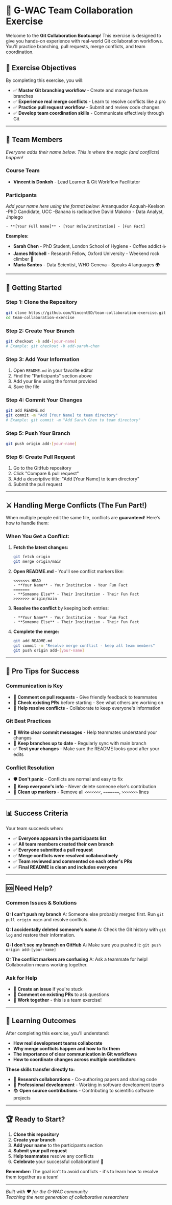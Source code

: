 # 🤝 G-WAC Team Collaboration Exercise

Welcome to the **Git Collaboration Bootcamp**! This exercise is designed to give you hands-on experience with real-world Git collaboration workflows. You'll practice branching, pull requests, merge conflicts, and team coordination.

## 🎯 **Exercise Objectives**

By completing this exercise, you will:

- ✅ **Master Git branching workflow** - Create and manage feature branches
- ✅ **Experience real merge conflicts** - Learn to resolve conflicts like a pro
- ✅ **Practice pull request workflow** - Submit and review code changes
- ✅ **Develop team coordination skills** - Communicate effectively through Git

---

## 👥 **Team Members**

*Everyone adds their name below. This is where the magic (and conflicts) happen!*

### **Course Team**
- **Vincent is  Donkoh** - Lead Learner & Git Workflow Facilitator

### **Participants**
*Add your name here using the format below:*
Amanquador Acquah-Keelson -PhD Candidate, UCC -Banana is radioactive
David Makoko - Data Analyst, Jhpiego 
```
- **[Your Full Name]** - [Your Role/Institution] - [Fun Fact]
```

**Examples:**
- **Sarah Chen** - PhD Student, London School of Hygiene - Coffee addict ☕
- **James Mitchell** - Research Fellow, Oxford University - Weekend rock climber 🧗
- **Maria Santos** - Data Scientist, WHO Geneva - Speaks 4 languages 🌍

---

## 🚀 **Getting Started**

### **Step 1: Clone the Repository**
```bash
git clone https://github.com/VincentSD/team-collaboration-exercise.git
cd team-collaboration-exercise
```

### **Step 2: Create Your Branch**
```bash
git checkout -b add-[your-name]
# Example: git checkout -b add-sarah-chen
```

### **Step 3: Add Your Information**
1. Open `README.md` in your favorite editor
2. Find the "Participants" section above
3. Add your line using the format provided
4. Save the file

### **Step 4: Commit Your Changes**
```bash
git add README.md
git commit -m "Add [Your Name] to team directory"
# Example: git commit -m "Add Sarah Chen to team directory"
```

### **Step 5: Push Your Branch**
```bash
git push origin add-[your-name]
```

### **Step 6: Create Pull Request**
1. Go to the GitHub repository
2. Click "Compare & pull request" 
3. Add a descriptive title: "Add [Your Name] to team directory"
4. Submit the pull request

---

## ⚔️ **Handling Merge Conflicts (The Fun Part!)**

When multiple people edit the same file, conflicts are **guaranteed**! Here's how to handle them:

### **When You Get a Conflict:**

1. **Fetch the latest changes:**
   ```bash
   git fetch origin
   git merge origin/main
   ```

2. **Open README.md** - You'll see conflict markers like:
   ```
   <<<<<<< HEAD
   - **Your Name** - Your Institution - Your Fun Fact
   =======
   - **Someone Else** - Their Institution - Their Fun Fact  
   >>>>>>> origin/main
   ```

3. **Resolve the conflict** by keeping both entries:
   ```
   - **Your Name** - Your Institution - Your Fun Fact
   - **Someone Else** - Their Institution - Their Fun Fact
   ```

4. **Complete the merge:**
   ```bash
   git add README.md
   git commit -m "Resolve merge conflict - keep all team members"
   git push origin add-[your-name]
   ```

---

## 🎯 **Pro Tips for Success**

### **Communication is Key**
- 💬 **Comment on pull requests** - Give friendly feedback to teammates
- 👀 **Check existing PRs** before starting - See what others are working on
- 🤝 **Help resolve conflicts** - Collaborate to keep everyone's information

### **Git Best Practices**
- 📝 **Write clear commit messages** - Help teammates understand your changes
- 🔄 **Keep branches up to date** - Regularly sync with main branch
- ✅ **Test your changes** - Make sure the README looks good after your edits

### **Conflict Resolution**
- 🛡️ **Don't panic** - Conflicts are normal and easy to fix
- 👥 **Keep everyone's info** - Never delete someone else's contribution
- 🧹 **Clean up markers** - Remove all `<<<<<<<`, `=======`, `>>>>>>>` lines

---

## 📊 **Success Criteria**

Your team succeeds when:

- ✅ **Everyone appears in the participants list**
- ✅ **All team members created their own branch**
- ✅ **Everyone submitted a pull request**
- ✅ **Merge conflicts were resolved collaboratively**
- ✅ **Team reviewed and commented on each other's PRs**
- ✅ **Final README is clean and includes everyone**

---

## 🆘 **Need Help?**

### **Common Issues & Solutions**

**Q: I can't push my branch**
A: Someone else probably merged first. Run `git pull origin main` and resolve conflicts.

**Q: I accidentally deleted someone's name**
A: Check the Git history with `git log` and restore their information.

**Q: I don't see my branch on GitHub**
A: Make sure you pushed it: `git push origin add-[your-name]`

**Q: The conflict markers are confusing**
A: Ask a teammate for help! Collaboration means working together.

### **Ask for Help**
- 🙋 **Create an issue** if you're stuck
- 💬 **Comment on existing PRs** to ask questions
- 👥 **Work together** - this is a team exercise!

---

## 🎉 **Learning Outcomes**

After completing this exercise, you'll understand:

- **How real development teams collaborate**
- **Why merge conflicts happen and how to fix them**
- **The importance of clear communication in Git workflows**
- **How to coordinate changes across multiple contributors**

**These skills transfer directly to:**
- 🔬 **Research collaborations** - Co-authoring papers and sharing code
- 💼 **Professional development** - Working in software development teams
- 📚 **Open source contributions** - Contributing to scientific software projects

---

## 🏆 **Ready to Start?**

1. **Clone this repository**
2. **Create your branch** 
3. **Add your name** to the participants section
4. **Submit your pull request**
5. **Help teammates** resolve any conflicts
6. **Celebrate** your successful collaboration! 🎉

**Remember:** The goal isn't to avoid conflicts - it's to learn how to resolve them together as a team!

---

*Built with ❤️ for the G-WAC community*  
*Teaching the next generation of collaborative researchers*
